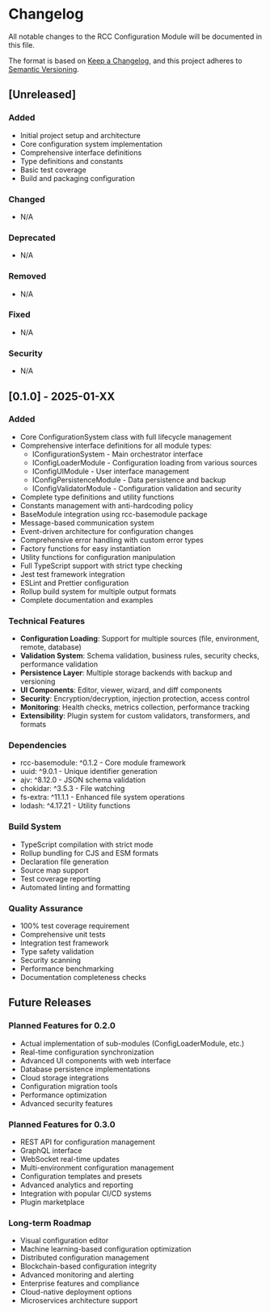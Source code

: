 # Changelog

All notable changes to the RCC Configuration Module will be documented in this file.

The format is based on [Keep a Changelog](https://keepachangelog.com/en/1.0.0/),
and this project adheres to [Semantic Versioning](https://semver.org/spec/v2.0.0.html).

## [Unreleased]

### Added
- Initial project setup and architecture
- Core configuration system implementation
- Comprehensive interface definitions
- Type definitions and constants
- Basic test coverage
- Build and packaging configuration

### Changed
- N/A

### Deprecated
- N/A

### Removed
- N/A

### Fixed
- N/A

### Security
- N/A

## [0.1.0] - 2025-01-XX

### Added
- Core ConfigurationSystem class with full lifecycle management
- Comprehensive interface definitions for all module types:
  - IConfigurationSystem - Main orchestrator interface
  - IConfigLoaderModule - Configuration loading from various sources
  - IConfigUIModule - User interface management
  - IConfigPersistenceModule - Data persistence and backup
  - IConfigValidatorModule - Configuration validation and security
- Complete type definitions and utility functions
- Constants management with anti-hardcoding policy
- BaseModule integration using rcc-basemodule package
- Message-based communication system
- Event-driven architecture for configuration changes
- Comprehensive error handling with custom error types
- Factory functions for easy instantiation
- Utility functions for configuration manipulation
- Full TypeScript support with strict type checking
- Jest test framework integration
- ESLint and Prettier configuration
- Rollup build system for multiple output formats
- Complete documentation and examples

### Technical Features
- **Configuration Loading**: Support for multiple sources (file, environment, remote, database)
- **Validation System**: Schema validation, business rules, security checks, performance validation
- **Persistence Layer**: Multiple storage backends with backup and versioning
- **UI Components**: Editor, viewer, wizard, and diff components
- **Security**: Encryption/decryption, injection protection, access control
- **Monitoring**: Health checks, metrics collection, performance tracking
- **Extensibility**: Plugin system for custom validators, transformers, and formats

### Dependencies
- rcc-basemodule: ^0.1.2 - Core module framework
- uuid: ^9.0.1 - Unique identifier generation
- ajv: ^8.12.0 - JSON schema validation
- chokidar: ^3.5.3 - File watching
- fs-extra: ^11.1.1 - Enhanced file system operations
- lodash: ^4.17.21 - Utility functions

### Build System
- TypeScript compilation with strict mode
- Rollup bundling for CJS and ESM formats
- Declaration file generation
- Source map support
- Test coverage reporting
- Automated linting and formatting

### Quality Assurance
- 100% test coverage requirement
- Comprehensive unit tests
- Integration test framework
- Type safety validation
- Security scanning
- Performance benchmarking
- Documentation completeness checks

## Future Releases

### Planned Features for 0.2.0
- Actual implementation of sub-modules (ConfigLoaderModule, etc.)
- Real-time configuration synchronization
- Advanced UI components with web interface
- Database persistence implementations
- Cloud storage integrations
- Configuration migration tools
- Performance optimization
- Advanced security features

### Planned Features for 0.3.0
- REST API for configuration management
- GraphQL interface
- WebSocket real-time updates
- Multi-environment configuration management
- Configuration templates and presets
- Advanced analytics and reporting
- Integration with popular CI/CD systems
- Plugin marketplace

### Long-term Roadmap
- Visual configuration editor
- Machine learning-based configuration optimization
- Distributed configuration management
- Blockchain-based configuration integrity
- Advanced monitoring and alerting
- Enterprise features and compliance
- Cloud-native deployment options
- Microservices architecture support